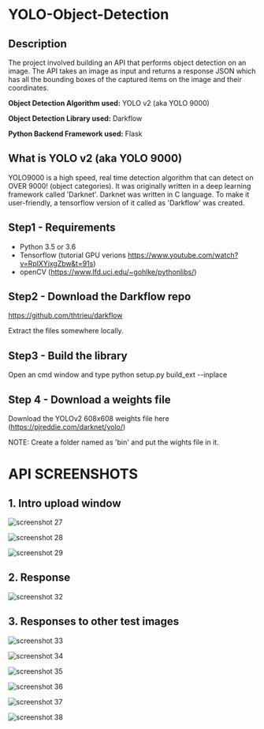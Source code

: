 # YOLO-Object-Detection
## Description
The project involved building an API that performs object detection on an image. The API takes an image as input and returns a response JSON which has all the bounding boxes of the captured items on the image and their coordinates.

**Object Detection Algorithm used:** YOLO v2 (aka YOLO 9000)

**Object Detection Library used:** Darkflow

**Python Backend Framework used:** Flask

## What is YOLO v2 (aka YOLO 9000)
YOLO9000 is a high speed, real time detection algorithm that can detect on OVER 9000! (object categories). It was originally written in a deep learning framework called 'Darknet'. Darknet was written in C language. To make it user-friendly, a tensorflow version of it called as 'Darkflow' was created.

## Step1 - Requirements
- Python 3.5 or 3.6
- Tensorflow (tutorial GPU verions https://www.youtube.com/watch?v=RplXYjxgZbw&t=91s)
- openCV (https://www.lfd.uci.edu/~gohlke/pythonlibs/)

## Step2 - Download the Darkflow repo
https://github.com/thtrieu/darkflow

Extract the files somewhere locally.

## Step3 - Build the library
Open an cmd window and type python setup.py build_ext --inplace

## Step 4 - Download a weights file
Download the YOLOv2 608x608 weights file here (https://pjreddie.com/darknet/yolo/)

NOTE: Create a folder named as 'bin' and put the wights file in it.




# API SCREENSHOTS

## 1. Intro upload window 

![screenshot 27](https://user-images.githubusercontent.com/23147497/39966783-1569b6a6-56cf-11e8-9891-938ff4bd2de9.png)

![screenshot 28](https://user-images.githubusercontent.com/23147497/39966790-2c47158a-56cf-11e8-905a-da90d6c457d7.png)

![screenshot 29](https://user-images.githubusercontent.com/23147497/39966797-3ac5e2c6-56cf-11e8-9530-48c57eab0c92.png)

## 2. Response

![screenshot 32](https://user-images.githubusercontent.com/23147497/39966803-4739051a-56cf-11e8-8942-85eab2bbd758.png)

## 3. Responses to other test images

![screenshot 33](https://user-images.githubusercontent.com/23147497/39967056-eaa1fa06-56d2-11e8-8dfc-be0273aa5854.png)

![screenshot 34](https://user-images.githubusercontent.com/23147497/39967058-ed8af3e4-56d2-11e8-96fd-79f50c6ff3cc.png)

![screenshot 35](https://user-images.githubusercontent.com/23147497/39967059-f3c2ea78-56d2-11e8-8f59-70aebb0598ba.png)

![screenshot 36](https://user-images.githubusercontent.com/23147497/39967060-f6296f1c-56d2-11e8-8a5f-894baa3bcc3b.png)

![screenshot 37](https://user-images.githubusercontent.com/23147497/39967064-0080b038-56d3-11e8-9433-655313a2a174.png)

![screenshot 38](https://user-images.githubusercontent.com/23147497/39967065-02814082-56d3-11e8-8b61-e8a6d977cbe9.png)


